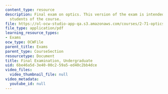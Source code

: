 ```yaml
---
content_type: resource
description: Final exam on optics. This version of the exam is intended for undergraduate
  students of the course.
file: https://ol-ocw-studio-app-qa.s3.amazonaws.com/courses/2-71-optics-spring-2009/6be46a5d3e4000c259a5ed40c2bb4dce_MIT2_71S09_ufinal.pdf
file_type: application/pdf
learning_resource_types:
- Exams
ocw_type: OCWFile
parent_title: Exams
parent_type: CourseSection
resourcetype: Document
title: Final Examination, Undergraduate
uid: 6be46a5d-3e40-00c2-59a5-ed40c2bb4dce
video_files:
  video_thumbnail_file: null
video_metadata:
  youtube_id: null
---
```

